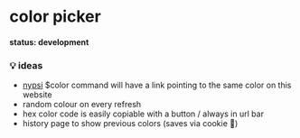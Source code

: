 # color picker

#### status: development

### 💡 ideas

 - [nypsi](https://github.com/tekoh/nypsi) $color command will have a link pointing to the same color on this website
 - random colour on every refresh
 - hex color code is easily copiable with a button / always in url bar
 - history page to show previous colors (saves via cookie 🍪)
